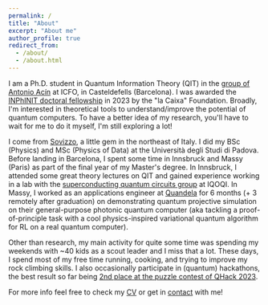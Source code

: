 ```yaml
---
permalink: /
title: "About"
excerpt: "About me"
author_profile: true
redirect_from: 
  - /about/
  - /about.html
---
```


I am a Ph.D. student in Quantum Information Theory (QIT) in the [group of Antonio Acín](https://www.icfo.eu/research-group/7/quantum-information/home/437/) at ICFO, in Casteldefells (Barcelona). I was awarded the [INPhINIT doctoral fellowship](https://lacaixafoundation.org/en/doctoral-inphinit-fellowships-incoming-call) in 2023 by the "la Caixa" Foundation. Broadly, I'm interested in theoretical tools to understand/improve the potential of quantum computers. To have a better idea of my research, you'll have to wait for me to do it myself, I'm still exploring a lot!


I come from [Sovizzo](https://maps.app.goo.gl/fszccAYRPxaaNu7m8), a little gem in the northeast of Italy. I did my BSc (Physics) and MSc (Physics of Data) at the Università degli Studi di Padova. Before landing in Barcelona, I spent some time in Innsbruck and Massy (Paris) as part of the final year of my Master's degree. In Innsbruck, I attended some great theory lectures on QIT and gained experience working in a lab with the [superconducting quantum circuits group](https://iqoqi.at/en/research/groups/36-superconducting-quantum-circuits) at IQOQI. In Massy, I worked as an applications engineer at [Quandela](https://www.quandela.com/) for 6 months (+ 3 remotely after graduation) on demonstrating quantum projective simulation on their general-purpose photonic quantum computer (aka tackling a proof-of-principle task with a cool physics-inspired variational quantum algorithm for RL on a real quantum computer).

Other than research, my main activity for quite some time was spending my weekends with ~40 kids as a scout leader and I miss that a lot. These days, I spend most of my free time running, cooking, and trying to improve my rock climbing skills. I also occasionally participate in (quantum) hackathons, the best result so far being [2nd place at the puzzle contest of QHack 2023](https://twitter.com/PennyLaneAI/status/1628778715865042946).

For more info feel free to check my [CV](https://giacomofrn.github.io/cv/) or get in [contact](mailto:giacomo.franceschetto@icfo.eu) with me!
